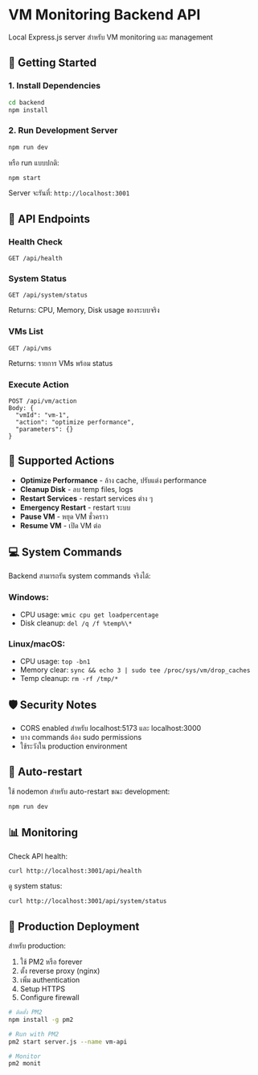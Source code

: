 
# VM Monitoring Backend API

Local Express.js server สำหรับ VM monitoring และ management

## 🚀 Getting Started

### 1. Install Dependencies
```bash
cd backend
npm install
```

### 2. Run Development Server
```bash
npm run dev
```

หรือ run แบบปกติ:
```bash
npm start
```

Server จะรันที่: `http://localhost:3001`

## 📡 API Endpoints

### Health Check
```
GET /api/health
```

### System Status
```
GET /api/system/status
```
Returns: CPU, Memory, Disk usage ของระบบจริง

### VMs List
```
GET /api/vms
```
Returns: รายการ VMs พร้อม status

### Execute Action
```
POST /api/vm/action
Body: {
  "vmId": "vm-1",
  "action": "optimize performance",
  "parameters": {}
}
```

## 🔧 Supported Actions

- **Optimize Performance** - ล้าง cache, ปรับแต่ง performance
- **Cleanup Disk** - ลบ temp files, logs
- **Restart Services** - restart services ต่าง ๆ
- **Emergency Restart** - restart ระบบ
- **Pause VM** - หยุด VM ชั่วคราว
- **Resume VM** - เปิด VM ต่อ

## 💻 System Commands

Backend สามารถรัน system commands จริงได้:

### Windows:
- CPU usage: `wmic cpu get loadpercentage`
- Disk cleanup: `del /q /f %temp%\*`

### Linux/macOS:
- CPU usage: `top -bn1`
- Memory clear: `sync && echo 3 | sudo tee /proc/sys/vm/drop_caches`
- Temp cleanup: `rm -rf /tmp/*`

## 🛡️ Security Notes

- CORS enabled สำหรับ localhost:5173 และ localhost:3000
- บาง commands ต้อง sudo permissions
- ใช้ระวังใน production environment

## 🔄 Auto-restart

ใช้ nodemon สำหรับ auto-restart ขณะ development:
```bash
npm run dev
```

## 📊 Monitoring

Check API health:
```bash
curl http://localhost:3001/api/health
```

ดู system status:
```bash
curl http://localhost:3001/api/system/status
```

## 🚀 Production Deployment

สำหรับ production:
1. ใช้ PM2 หรือ forever
2. ตั้ง reverse proxy (nginx)
3. เพิ่ม authentication
4. Setup HTTPS
5. Configure firewall

```bash
# ติดตั้ง PM2
npm install -g pm2

# Run with PM2
pm2 start server.js --name vm-api

# Monitor
pm2 monit
```
